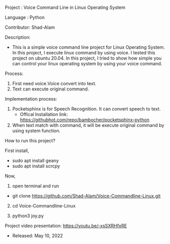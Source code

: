 Project    : Voice Command Line in Linux Operating System

Language   : Python

Contributor: Shad-Alam

Description:

- This is a simple voice command line project for Linux Operating System. In this project, I execute linux command by using voice. I tested this project on ubuntu 20.04. In this project, I tried to show how simple you can control your linux operating system by using your voice command.

Process:
1. First need voice.Voice convert into text.
2. Text can execute original command.

Implementation process:
1. Pocketsphinx is for Speech Recognition. It can convert speech to text.
   - Offical Installation link: https://githubhot.com/repo/bambocher/pocketsphinx-python 
2. When text match with command, it will be execute original command by using system function.

How to run this project?

First install,

- sudo apt install geany
- sudo apt install scrcpy

Now,

1. open terminal and run
  - git clone https://github.com/Shad-Alam/Voice-Commandline-Linux.git
  
2. cd Voice-Commandline-Linux

3. python3 joy.py

Project video presentation: https://youtu.be/-xsSXRHfxRE

* Released: May 10, 2022
